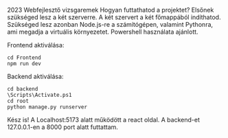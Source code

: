 2023 Webfejlesztő vizsgaremek
Hogyan futtathatod a projektet? 
Elsőnek szükséged lesz a két szerverre. A két szervert a két főmappából indíthatod. Szükséged lesz azonban Node.js-re a számítógépen, valamint Pythonra, ami megadja a virtuális környezetet. 
Powershell használata ajánlott. 

Frontend aktiválása: 

    cd Frontend
    npm run dev

Backend aktiválása: 

    cd backend
    \Scripts\Activate.ps1
    cd root
    python manage.py runserver

Kész is! A Localhost:5173 alatt működött a react oldal. A backend-et 127.0.0.1-en a 8000 port alatt futtattam.
